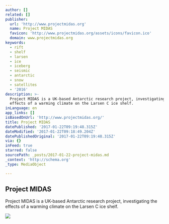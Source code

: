 ```yaml
---
author: []
related: []
publisher:
  url: 'http://www.projectmidas.org'
  name: Project MIDAS
  favicon: 'http://www.projectmidas.org/assets/icons/favicon.ico'
  domain: www.projectmidas.org
keywords:
  - rift
  - shelf
  - larsen
  - ice
  - iceberg
  - seismic
  - antarctic
  - snow
  - satellites
  - '2016'
description: >-
  Project MIDAS is a UK-based Antarctic research project, investigating the
  effects of a warming climate on the Larsen C ice shelf.
inLanguage: en
app_links: []
isBasedOnUrl: 'http://www.projectmidas.org/'
title: Project MIDAS
datePublished: '2017-01-22T09:19:48.315Z'
dateModified: '2017-01-22T09:18:49.204Z'
datePublishedOriginal: '2017-01-22T09:19:48.315Z'
via: {}
inFeed: true
starred: false
sourcePath: _posts/2017-01-22-project-midas.md
_context: 'http://schema.org'
_type: MediaObject

---
```

<article style=""><h1>Project MIDAS</h1><p>Project MIDAS is a UK-based Antarctic research project, investigating the effects of a warming climate on the Larsen C ice shelf.</p><img src="http://www.projectmidas.org/assets/logo-2048.png" /></article>